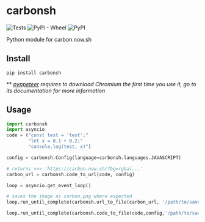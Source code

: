 # carbonsh
![Tests](https://github.com/MrMarble/carbonsh/workflows/Tests/badge.svg?branch=master)
![PyPI - Wheel](https://img.shields.io/pypi/wheel/carbonsh)
![PyPI](https://img.shields.io/pypi/v/carbonsh)

Python module for carbon.now.sh

## Install

```shell script
pip install carbonsh
```
** *[pyppeteer](https://pyppeteer.github.io/pyppeteer/) requires to download Chromium the first time you use it, go to its documentation for more information*
## Usage

```python
import carbonsh
import asyncio
code = ("const test = 'test';"
        "let x = 0.1 + 0.2;"
        "console.log(test, x)")

config = carbonsh.Config(language=carbonsh.languages.JAVASCRIPT)

# returns >>> 'https://carbon.now.sh/?bg=rgba(...'
carbon_url = carbonsh.code_to_url(code, config)

loop = asyncio.get_event_loop()

# saves the image as carbon.png where expected
loop.run_until_complete(carbonsh.url_to_file(carbon_url, '/path/to/save/screenshot/'))

loop.run_until_complete(carbonsh.code_to_file(code,config,'/path/to/save/screenshot/'))
```